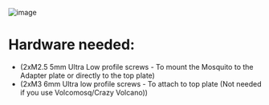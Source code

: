 ![image](https://user-images.githubusercontent.com/37383368/143973062-6ba480ec-902e-4551-bc07-955ee4bbb1b0.png)

# Hardware needed:

- (2xM2.5 5mm Ultra Low profile screws - To mount the Mosquito to the Adapter plate or directly to the top plate)
- (2xM3 6mm Ultra low profile screws - To attach to top plate (Not needed if you use Volcomosq/Crazy Volcano))



